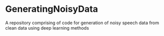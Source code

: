 # GeneratingNoisyData
A repository comprising of code for generation of noisy speech data from clean data using deep learning methods
